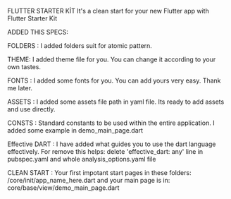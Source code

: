 FLUTTER STARTER KİT 
It's a clean start for your new Flutter app with Flutter Starter Kit

ADDED THIS SPECS:

FOLDERS : I added folders suit for atomic pattern.

THEME: I added theme file for you. You can change it according to your own tastes.

FONTS : I added some fonts for you. You can add yours very easy. Thank me later.

ASSETS : I added some assets file path in yaml file. Its ready to add assets and use directly.

CONSTS : Standard constants to be used within the entire application. I added some example in demo_main_page.dart

Effective DART : I have added what guides you to use the dart language effectively.
For remove this helps: 
delete 'effective_dart: any' line in pubspec.yaml and whole analysis_options.yaml file 

CLEAN START : Your first impotant start pages in these folders:
/core/init/app_name_here.dart
and 
your main page is in:
core/base/view/demo_main_page.dart
